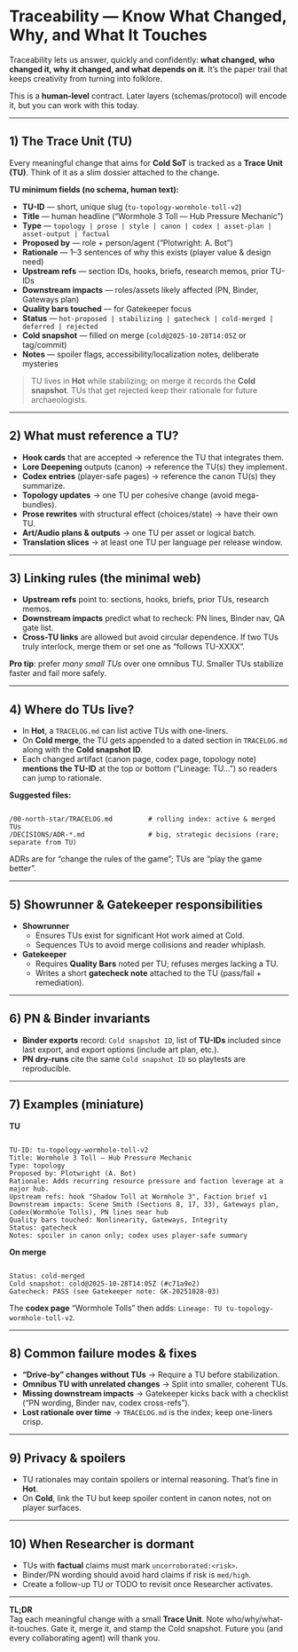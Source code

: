 # Traceability — Know What Changed, Why, and What It Touches

Traceability lets us answer, quickly and confidently: **what changed, who changed it, why it changed, and what depends on it**. It’s the paper trail that keeps creativity from turning into folklore.

This is a **human-level** contract. Later layers (schemas/protocol) will encode it, but you can work with this today.

---

## 1) The Trace Unit (TU)

Every meaningful change that aims for **Cold SoT** is tracked as a **Trace Unit (TU)**. Think of it as a slim dossier attached to the change.

**TU minimum fields (no schema, human text):**

- **TU-ID** — short, unique slug (`tu-topology-wormhole-toll-v2`)
- **Title** — human headline (“Wormhole 3 Toll — Hub Pressure Mechanic”)
- **Type** — `topology | prose | style | canon | codex | asset-plan | asset-output | factual`
- **Proposed by** — role + person/agent (“Plotwright: A. Bot”)
- **Rationale** — 1–3 sentences of why this exists (player value & design need)
- **Upstream refs** — section IDs, hooks, briefs, research memos, prior TU-IDs
- **Downstream impacts** — roles/assets likely affected (PN, Binder, Gateways plan)
- **Quality bars touched** — for Gatekeeper focus
- **Status** — `hot-proposed | stabilizing | gatecheck | cold-merged | deferred | rejected`
- **Cold snapshot** — filled on merge (`cold@2025-10-28T14:05Z` or tag/commit)
- **Notes** — spoiler flags, accessibility/localization notes, deliberate mysteries

> TU lives in **Hot** while stabilizing; on merge it records the **Cold snapshot**. TUs that get rejected keep their rationale for future archaeologists.

---

## 2) What must reference a TU?

- **Hook cards** that are accepted → reference the TU that integrates them.
- **Lore Deepening** outputs (canon) → reference the TU(s) they implement.
- **Codex entries** (player-safe pages) → reference the canon TU(s) they summarize.
- **Topology updates** → one TU per cohesive change (avoid mega-bundles).
- **Prose rewrites** with structural effect (choices/state) → have their own TU.
- **Art/Audio plans & outputs** → one TU per asset or logical batch.
- **Translation slices** → at least one TU per language per release window.

---

## 3) Linking rules (the minimal web)

- **Upstream refs** point to: sections, hooks, briefs, prior TUs, research memos.
- **Downstream impacts** predict what to recheck: PN lines, Binder nav, QA gate list.
- **Cross-TU links** are allowed but avoid circular dependence. If two TUs truly interlock, merge them or set one as “follows TU-XXXX”.

**Pro tip**: prefer _many small TUs_ over one omnibus TU. Smaller TUs stabilize faster and fail more safely.

---

## 4) Where do TUs live?

- In **Hot**, a `TRACELOG.md` can list active TUs with one-liners.
- On **Cold merge**, the TU gets appended to a dated section in `TRACELOG.md` along with the **Cold snapshot ID**.
- Each changed artifact (canon page, codex page, topology note) **mentions the TU-ID** at the top or bottom (“Lineage: TU…”) so readers can jump to rationale.

**Suggested files:**

```

/00-north-star/TRACELOG.md         # rolling index: active & merged TUs
/DECISIONS/ADR-*.md                # big, strategic decisions (rare; separate from TU)

```

ADRs are for “change the rules of the game”; TUs are “play the game better”.

---

## 5) Showrunner & Gatekeeper responsibilities

- **Showrunner**
  - Ensures TUs exist for significant Hot work aimed at Cold.
  - Sequences TUs to avoid merge collisions and reader whiplash.
- **Gatekeeper**
  - Requires **Quality Bars** noted per TU; refuses merges lacking a TU.
  - Writes a short **gatecheck note** attached to the TU (pass/fail + remediation).

---

## 6) PN & Binder invariants

- **Binder exports** record: `Cold snapshot ID`, list of **TU-IDs** included since last export, and export options (include art plan, etc.).
- **PN dry-runs** cite the same `Cold snapshot ID` so playtests are reproducible.

---

## 7) Examples (miniature)

**TU**

```

TU-ID: tu-topology-wormhole-toll-v2
Title: Wormhole 3 Toll — Hub Pressure Mechanic
Type: topology
Proposed by: Plotwright (A. Bot)
Rationale: Adds recurring resource pressure and faction leverage at a major hub.
Upstream refs: hook "Shadow Toll at Wormhole 3", Faction brief v1
Downstream impacts: Scene Smith (Sections 8, 17, 33), Gateways plan, Codex(Wormhole Tolls), PN lines near hub
Quality bars touched: Nonlinearity, Gateways, Integrity
Status: gatecheck
Notes: spoiler in canon only; codex uses player-safe summary

```

**On merge**

```

Status: cold-merged
Cold snapshot: cold@2025-10-28T14:05Z (#c71a9e2)
Gatecheck: PASS (see Gatekeeper note: GK-20251028-03)

```

The **codex page** “Wormhole Tolls” then adds: `Lineage: TU tu-topology-wormhole-toll-v2`.

---

## 8) Common failure modes & fixes

- **“Drive-by” changes without TUs** → Require a TU before stabilization.
- **Omnibus TU with unrelated changes** → Split into smaller, coherent TUs.
- **Missing downstream impacts** → Gatekeeper kicks back with a checklist (“PN wording, Binder nav, codex cross-refs”).
- **Lost rationale over time** → `TRACELOG.md` is the index; keep one-liners crisp.

---

## 9) Privacy & spoilers

- TU rationales may contain spoilers or internal reasoning. That’s fine in **Hot**.
- On **Cold**, link the TU but keep spoiler content in canon notes, not on player surfaces.

---

## 10) When Researcher is dormant

- TUs with **factual** claims must mark `uncorroborated:<risk>`.
- Binder/PN wording should avoid hard claims if risk is `med/high`.
- Create a follow-up TU or TODO to revisit once Researcher activates.

---

**TL;DR**  
Tag each meaningful change with a small **Trace Unit**. Note who/why/what-it-touches. Gate it, merge it, and stamp the Cold snapshot. Future you (and every collaborating agent) will thank you.
